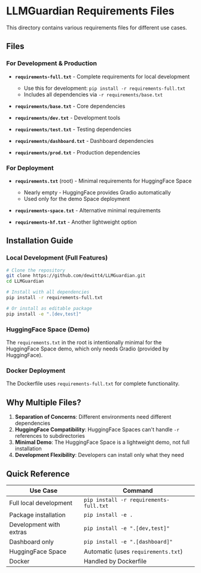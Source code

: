 # LLMGuardian Requirements Files

This directory contains various requirements files for different use cases.

## Files

### For Development & Production

- **`requirements-full.txt`** - Complete requirements for local development
  - Use this for development: `pip install -r requirements-full.txt`
  - Includes all dependencies via `-r requirements/base.txt`

- **`requirements/base.txt`** - Core dependencies
- **`requirements/dev.txt`** - Development tools
- **`requirements/test.txt`** - Testing dependencies
- **`requirements/dashboard.txt`** - Dashboard dependencies
- **`requirements/prod.txt`** - Production dependencies

### For Deployment

- **`requirements.txt`** (root) - Minimal requirements for HuggingFace Space
  - Nearly empty - HuggingFace provides Gradio automatically
  - Used only for the demo Space deployment

- **`requirements-space.txt`** - Alternative minimal requirements
- **`requirements-hf.txt`** - Another lightweight option

## Installation Guide

### Local Development (Full Features)

```bash
# Clone the repository
git clone https://github.com/dewitt4/LLMGuardian.git
cd LLMGuardian

# Install with all dependencies
pip install -r requirements-full.txt

# Or install as editable package
pip install -e ".[dev,test]"
```

### HuggingFace Space (Demo)

The `requirements.txt` in the root is intentionally minimal for the HuggingFace Space demo, which only needs Gradio (provided by HuggingFace).

### Docker Deployment

The Dockerfile uses `requirements-full.txt` for complete functionality.

## Why Multiple Files?

1. **Separation of Concerns**: Different environments need different dependencies
2. **HuggingFace Compatibility**: HuggingFace Spaces can't handle `-r` references to subdirectories
3. **Minimal Demo**: The HuggingFace Space is a lightweight demo, not full installation
4. **Development Flexibility**: Developers can install only what they need

## Quick Reference

| Use Case | Command |
|----------|---------|
| Full local development | `pip install -r requirements-full.txt` |
| Package installation | `pip install -e .` |
| Development with extras | `pip install -e ".[dev,test]"` |
| Dashboard only | `pip install -e ".[dashboard]"` |
| HuggingFace Space | Automatic (uses `requirements.txt`) |
| Docker | Handled by Dockerfile |
